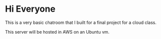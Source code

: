 # Hi Everyone
This is a very basic chatroom that I built for a final project for a cloud class.

This server will be hosted in AWS on an Ubuntu vm.

